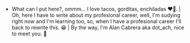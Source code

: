 - What can I put here?, ommm... I love tacos, gorditas, enchiladas ❤🌮. | Oh, here I have to write about my profesional career, well, I'm sudying right now and I'm learning too, so, when I have a profesional career I'll back to rewrite this. 😁 | By the way, I'm Alan Cabrera aka dot_ach, nice to meet you. 🫰
